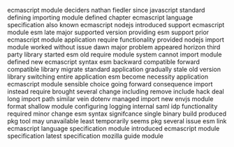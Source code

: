 ecmascript module deciders nathan fiedler since javascript standard defining importing module defined chapter ecmascript language specification also known ecmascript nodejs introduced support ecmascript module esm late major supported version providing esm support prior ecmascript module application require functionality provided nodejs import module worked without issue dawn major problem appeared horizon third party library started esm old require module system cannot import module defined new ecmascript syntax esm backward compatible forward compatible library migrate standard application gradually stale old version library switching entire application esm become necessity application ecmascript module sensible choice going forward consequence import instead require brought several change including remove include hack deal long import path similar vein dotenv managed import new envjs module format shallow module configuring logging internal saml idp functionality required minor change esm syntax signifcance single binary build produced pkg tool may unavailable least temporarily seems pkg several issue esm link ecmascript language specification module introduced ecmascript module specification latest specification mozilla guide module